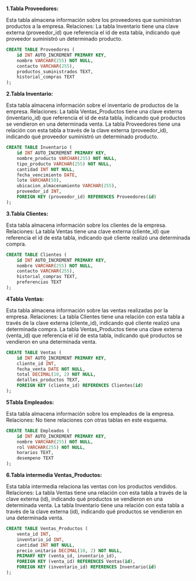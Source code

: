 
**1.Tabla Proveedores:**

Esta tabla almacena información sobre los proveedores que suministran productos a la empresa.
Relaciones:
La tabla Inventario tiene una clave externa (proveedor_id) que referencia el id de esta tabla, indicando qué proveedor suministró un determinado producto.
```sql
CREATE TABLE Proveedores (
    id INT AUTO_INCREMENT PRIMARY KEY,
    nombre VARCHAR(255) NOT NULL,
    contacto VARCHAR(255),
    productos_suministrados TEXT,
    historial_compras TEXT
);

```
**2.Tabla Inventario:**

Esta tabla almacena información sobre el inventario de productos de la empresa.
Relaciones:
La tabla Ventas_Productos tiene una clave externa (inventario_id) que referencia el id de esta tabla, indicando qué productos se vendieron en una determinada venta.
La tabla Proveedores tiene una relación con esta tabla a través de la clave externa (proveedor_id), indicando qué proveedor suministró un determinado producto.

```sql
CREATE TABLE Inventario (
    id INT AUTO_INCREMENT PRIMARY KEY,
    nombre_producto VARCHAR(255) NOT NULL,
    tipo_producto VARCHAR(255) NOT NULL,
    cantidad INT NOT NULL,
    fecha_vencimiento DATE,
    lote VARCHAR(50),
    ubicacion_almacenamiento VARCHAR(255),
    proveedor_id INT,
    FOREIGN KEY (proveedor_id) REFERENCES Proveedores(id)
);
```
**3.Tabla Clientes:**

Esta tabla almacena información sobre los clientes de la empresa.
Relaciones:
La tabla Ventas tiene una clave externa (cliente_id) que referencia el id de esta tabla, indicando qué cliente realizó una determinada compra.

```sql
CREATE TABLE Clientes (
    id INT AUTO_INCREMENT PRIMARY KEY,
    nombre VARCHAR(255) NOT NULL,
    contacto VARCHAR(255),
    historial_compras TEXT,
    preferencias TEXT
);
```
**4Tabla Ventas:**

Esta tabla almacena información sobre las ventas realizadas por la empresa.
Relaciones:
La tabla Clientes tiene una relación con esta tabla a través de la clave externa (cliente_id), indicando qué cliente realizó una determinada compra.
La tabla Ventas_Productos tiene una clave externa (venta_id) que referencia el id de esta tabla, indicando qué productos se vendieron en una determinada venta.

```sql
CREATE TABLE Ventas (
    id INT AUTO_INCREMENT PRIMARY KEY,
    cliente_id INT,
    fecha_venta DATE NOT NULL,
    total DECIMAL(10, 2) NOT NULL,
    detalles_productos TEXT,
    FOREIGN KEY (cliente_id) REFERENCES Clientes(id)
);
```

**5Tabla Empleados:**

Esta tabla almacena información sobre los empleados de la empresa.
Relaciones: No tiene relaciones con otras tablas en este esquema.

```sql
CREATE TABLE Empleados (
    id INT AUTO_INCREMENT PRIMARY KEY,
    nombre VARCHAR(255) NOT NULL,
    rol VARCHAR(255) NOT NULL,
    horarios TEXT,
    desempeno TEXT
);

```
**6.Tabla intermedia Ventas_Productos:**

Esta tabla intermedia relaciona las ventas con los productos vendidos.
Relaciones:
La tabla Ventas tiene una relación con esta tabla a través de la clave externa (id), indicando qué productos se vendieron en una determinada venta.
La tabla Inventario tiene una relación con esta tabla a través de la clave externa (id), indicando qué productos se vendieron en una determinada venta.

```sql
CREATE TABLE Ventas_Productos (
    venta_id INT,
    inventario_id INT,
    cantidad INT NOT NULL,
    precio_unitario DECIMAL(10, 2) NOT NULL,
    PRIMARY KEY (venta_id, inventario_id),
    FOREIGN KEY (venta_id) REFERENCES Ventas(id),
    FOREIGN KEY (inventario_id) REFERENCES Inventario(id)
);

```
